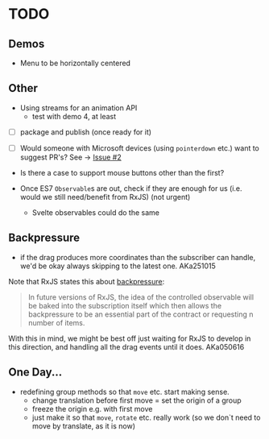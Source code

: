 # TODO

## Demos

- Menu to be horizontally centered

## Other

- Using streams for an animation API
  - test with demo 4, at least

- [ ] package and publish (once ready for it)

- [ ] Would someone with Microsoft devices (using `pointerdown` etc.) want to suggest PR's? See -> [Issue #2](https://github.com/akauppi/svg.rx.js/issues/2)

- Is there a case to support mouse buttons other than the first?

- Once ES7 `Observable`s are out, check if they are enough for us (i.e. would we still need/benefit from RxJS) (not urgent)
  - Svelte observables could do the same
  
## Backpressure 

- if the drag produces more coordinates than the subscriber can handle, we'd be okay always skipping to the latest one. AKa251015
  
Note that RxJS states this about [backpressure](https://github.com/Reactive-Extensions/RxJS/blob/master/doc/gettingstarted/backpressure.md#future-work):

>In future versions of RxJS, the idea of the controlled observable will be baked into the subscription itself which then allows the backpressure to be an essential part of the contract or requesting n number of items.

With this in mind, we might be best off just waiting for RxJS to develop in this direction, and handling all the drag events until it does. AKa050616

## One Day...

- redefining group methods so that `move` etc. start making sense.
  - change translation before first move = set the origin of a group
  - freeze the origin e.g. with first move
  - just make it so that `move`, `rotate` etc. really work (so we don`t need to move by translate, as it is now)
 

